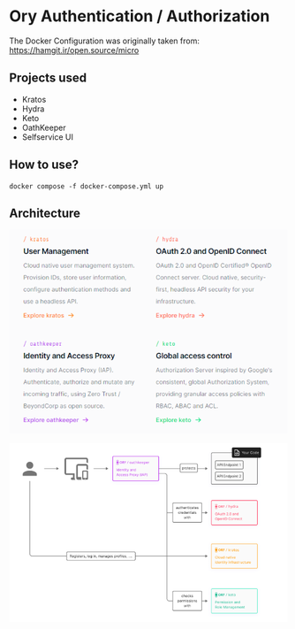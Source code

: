

# Ory Authentication / Authorization

The Docker Configuration was originally taken from: https://hamgit.ir/open.source/micro 

## Projects used
 - Kratos
 - Hydra
 - Keto
 - OathKeeper
 - Selfservice UI

## How to use?
```
docker compose -f docker-compose.yml up
```

## Architecture

![Usages](docs/usage.png)

![Architecture](docs/architecture.png)



